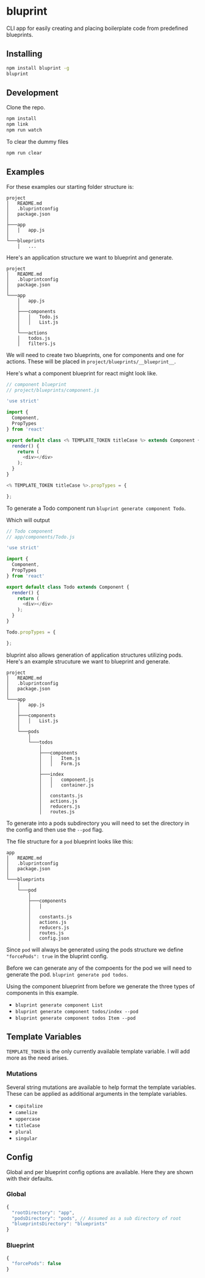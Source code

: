# bluprint

CLI app for easily creating and placing boilerplate code from predefined blueprints.

## Installing

```bash
npm install bluprint -g
bluprint
```

## Development
Clone the repo.

```bash
npm install
npm link
npm run watch
```

To clear the dummy files

```bash
npm run clear
```

## Examples
For these examples our starting folder structure is:

```
project
│   README.md
│   .bluprintconfig
│   package.json
│
├───app
│   │   app.js
│
└───blueprints
    │   ...

```

Here's an application structure we want to blueprint and generate.

```
project
│   README.md
│   .bluprintconfig
│   package.json
│
└───app
    │   app.js
    │
    ├───components
    │   │   Todo.js
    │   │   List.js
    │
    └───actions
    │   todos.js
    │   filters.js
```


We will need to create two blueprints, one for components and one for actions. These will be placed in `project/blueprints/__blueprint__`.

Here's what a component blueprint for react might look like.

```js
// component blueprint
// project/blueprints/component.js

'use strict'

import {
  Component,
  PropTypes
} from 'react'

export default class <% TEMPLATE_TOKEN titleCase %> extends Component {
  render() {
    return (
      <div></div>
    );
  }
}

<% TEMPLATE_TOKEN titleCase %>.propTypes = {

};
```

To generate a Todo component run `bluprint generate component Todo`.

Which will output

```js
// Todo component
// app/components/Todo.js

'use strict'

import {
  Component,
  PropTypes
} from 'react'

export default class Todo extends Component {
  render() {
    return (
      <div></div>
    );
  }
}

Todo.propTypes = {

};
```

bluprint also allows generation of application structures utilizing pods. Here's an example strucuture we want to blueprint and generate.

```
project
│   README.md
│   .bluprintconfig
│   package.json
│
└───app
    │   app.js
    │
    ├───components
    │   │   List.js
    │
    └───pods
        │
        └───todos
            │
            ├───components
            │   │   Item.js
            │   │   Form.js
            │
            ├───index
            │   │   component.js
            │   │   container.js
            │
            │   constants.js
            │   actions.js
            │   reducers.js
            │   routes.js
```

To generate into a pods subdirectory you will need to set the directory in the config and then use the `--pod` flag.

The file structure for a `pod` blueprint looks like this:

```
app
│   README.md
│   .bluprintconfig
│   package.json
│
└───blueprints
    │
    └───pod
        │
        ├───components
        │   │
        │
        │   constants.js
        │   actions.js
        │   reducers.js
        │   routes.js
        │   config.json

```

Since `pod` will always be generated using the pods structure we define `"forcePods": true` in the bluprint config.

Before we can generate any of the compoents for the pod we will need to generate the pod. `bluprint generate pod todos`.

Using the component blueprint from before we generate the three types of components in this example.

- `bluprint generate component List`
- `bluprint generate component todos/index --pod`
- `bluprint generate component todos Item --pod`

## Template Variables

`TEMPLATE_TOKEN` is the only currently available template variable. I will add more as the need arises.

### Mutations

Several string mutations are available to help format the template variables. These can be applied as additional arguments in the template variables.

- `capitalize`
- `camelize`
- `uppercase`
- `titleCase`
- `plural`
- `singular`

## Config

Global and per blueprint config options are available. Here they are shown with their defaults.

### Global

```js
{
  "rootDirectory": "app",
  "podsDirectory": "pods", // Assumed as a sub directory of root
  "blueprintsDirectory": "blueprints"
}
```

### Blueprint

```js
{
  "forcePods": false
}
```